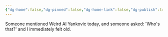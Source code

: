 ```yaml
---
{"dg-home":false,"dg-pinned":false,"dg-home-link":false,"dg-publish":true,"tags":["dgblip"],"disabled rules":["yaml-title","yaml-title-alias","file-name-heading"],"title":"philipp on mastodon @ 2024-06-28","created-date":"2024-06-28T11:19:58","id":112693975332622480,"updated-date":"2025-05-02T08:50:44","dg-path":"blips/112693975332622483.md","permalink":"/blips/112693975332622483/","dgPassFrontmatter":true}
---
```



Someone mentioned Weird Al Yankovic today, and someone asked: 'Who's that?' and I immediately felt old.



